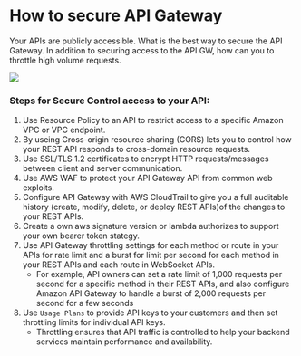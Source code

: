 # How to secure API Gateway

Your APIs are publicly accessible. What is the best way to secure the API Gateway. In addition to securing access to the API GW, how can you to throttle high volume requests.

![](https://cdn-images-1.medium.com/max/2400/0*vXjRjS4vzOV9TFBh.)
### Steps for Secure Control access to your API:

1. Use Resource Policy to an API to restrict access to a specific Amazon VPC or VPC endpoint.
1. By useing Cross-origin resource sharing (CORS) lets you to control how your REST API responds to cross-domain resource requests.
1. Use SSL/TLS 1.2 certificates to encrypt HTTP requests/messages between   client and server communication.
1. Use AWS WAF to protect your API Gateway API from common web exploits.
1. Configure API Gateway with AWS CloudTrail to give you a full auditable history (create, modify, delete, or deploy REST APIs)of the changes to your REST APIs.
1. Create a own aws signature version or lambda authorizes to support your own bearer token stategy.
1. Use API Gateway throttling settings for each method or route in your  APIs for rate limit and a burst for limit per second for each method in your REST APIs and each route in WebSocket APIs.
   - For example, API owners can set a rate limit of 1,000 requests per second for a specific method in their REST APIs, and also configure Amazon API Gateway to handle a burst of 2,000 requests per second for a few seconds
 1. Use `Usage Plans` to provide API keys to your customers and then set throttling limits for individual API keys.
    - Throttling ensures that API traffic is controlled to help your backend services maintain performance and availability.
  
















 




   


